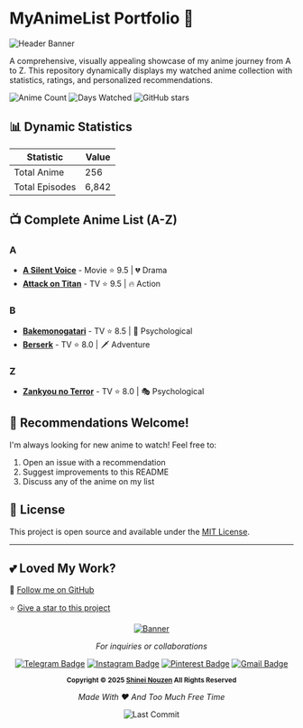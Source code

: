 # MyAnimeList Portfolio 🎌


![Header Banner](https://github.com/your-username/MyAnimeList/blob/main/assets/banner.gif?raw=true) <!-- Replace with your own banner GIF -->

A comprehensive, visually appealing showcase of my anime journey from A to Z. This repository dynamically displays my watched anime collection with statistics, ratings, and personalized recommendations.

![Anime Count](https://img.shields.io/badge/Anime%20Watched-250+-blueviolet?style=for-the-badge) <!-- Update count -->
![Days Watched](https://img.shields.io/badge/Days%20Watched-2+-important?style=for-the-badge) <!-- Update count -->
![GitHub stars](https://img.shields.io/github/stars/Shineii86/MyAnimeList?style=for-the-badge&color=gold)


## 📊 Dynamic Statistics

| Statistic | Value |
|-----------|-------|
| Total Anime | 256 |
| Total Episodes | 6,842 |

## 📺 Complete Anime List (A-Z)

### A
- [**A Silent Voice**](https://myanimelist.net/anime/28851/Koe_no_Katachi) - Movie ⭐ 9.5 | 💔 Drama
- [**Attack on Titan**](https://myanimelist.net/anime/16498/Shingeki_no_Kyojin) - TV ⭐ 9.5 | 🔥 Action

### B
- [**Bakemonogatari**](https://myanimelist.net/anime/5081/Bakemonogatari) - TV ⭐ 8.5 | 🧠 Psychological
- [**Berserk**](https://myanimelist.net/anime/33/Berserk) - TV ⭐ 8.0 | 🗡️ Adventure

### Z
- [**Zankyou no Terror**](https://myanimelist.net/anime/23283/Zankyou_no_Terror) - TV ⭐ 8.0 | 🎭 Psychological

## 🤝 Recommendations Welcome!

I'm always looking for new anime to watch! Feel free to:

1. Open an issue with a recommendation
2. Suggest improvements to this README
3. Discuss any of the anime on my list

## 📝 License

This project is open source and available under the [MIT License](LICENSE).

---

## 💕 Loved My Work?

🚨 [Follow me on GitHub](https://github.com/Shineii86)

⭐ [Give a star to this project](https://github.com/Shineii86/MyAnimeList)

<div align="center">

<a href="https://github.com/Shineii86/MyAnimeList">
<img src="https://github.com/Shineii86/AniPay/blob/main/Source/Banner6.png" alt="Banner">
</a>
  
  *For inquiries or collaborations*
     
[![Telegram Badge](https://img.shields.io/badge/-Telegram-2CA5E0?style=flat&logo=Telegram&logoColor=white)](https://telegram.me/Shineii86 "Contact on Telegram")
[![Instagram Badge](https://img.shields.io/badge/-Instagram-C13584?style=flat&logo=Instagram&logoColor=white)](https://instagram.com/ikx7.a "Follow on Instagram")
[![Pinterest Badge](https://img.shields.io/badge/-Pinterest-E60023?style=flat&logo=Pinterest&logoColor=white)](https://pinterest.com/ikx7a "Follow on Pinterest")
[![Gmail Badge](https://img.shields.io/badge/-Gmail-D14836?style=flat&logo=Gmail&logoColor=white)](mailto:ikx7a@hotmail.com "Send an Email")

  <sup><b>Copyright © 2025 <a href="https://telegram.me/Shineii86">Shinei Nouzen</a> All Rights Reserved</b></sup>

*Made With ❤️ And Too Much Free Time*

![Last Commit](https://img.shields.io/github/last-commit/Shineii86/MyAnimeList?style=for-the-badge)

</div>
